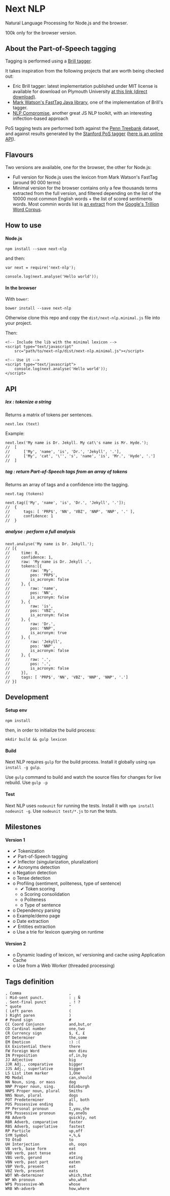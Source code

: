 # Next NLP

Natural Language Processing for Node.js and the browser. 

100k only for the browser version.

## About the Part-of-Speech tagging

Tagging is performed using a [Brill tagger](http://en.wikipedia.org/wiki/Eric_Brill).

It takes inspiration from the following projects that are worth being checked out:
- Eric Brill tagger: latest implementation published under MIT license is available for download on Plymouth University [at this link (direct download)](http://www.tech.plym.ac.uk/soc/staff/guidbugm/software/RULE_BASED_TAGGER_V.1.14.tar.Z).
- [Mark Watson's FastTag Java library](https://github.com/mark-watson/fasttag_v2), one of the implementation of Brill's tagger.
- [NLP Compromise](https://github.com/spencermountain/nlp_compromise), another great JS NLP toolkit, with an interesting inlfection-based approach

PoS tagging tests are performed both against the [Penn Treebank](http://www.cis.upenn.edu/~treebank/) dataset, and against results generated by the [Stanford PoS tagger](http://nlp.stanford.edu/software/tagger.shtml) ([here is an online API](nlp.stanford.edu:8080/parser/index.jsp)).

## Flavours

Two versions are available, one for the browser, the other for Node.js:

- Full version for Node.js uses the lexicon from Mark Watson's FastTag (around 90 000 terms)
- Minimal version for the browser contains only a few thousands terms extracted from the full version, and filtered depending on the list of the 10000 most common English words + the list of scored sentiments words. Most commin words list is [an extract](https://github.com/first20hours/google-10000-english) from the [Google's Trillion Word Corpus](http://storage.googleapis.com/books/ngrams/books/datasetsv2.html).

## How to use

#### Node.js

    npm install --save next-nlp

and then:

    var next = require('next-nlp');
        
    console.log(next.analyse('Hello world'));

#### In the browser

With `bower`:

    bower install --save next-nlp

Otherwise clone this repo and copy the `dist/next-nlp.minimal.js` file into your project.

Then:

    <!-- Include the lib with the minimal lexicon -->
    <script type="text/javascript" 
        src="path/to/next-nlp/dist/next-nlp.minimal.js"></script>
     
    <!-- Use it -->
    <script type="text/javascript">
        console.log(next.analyse('Hello world'));
    </script>

## API

##### lex : tokenize a string

Returns a matrix of tokens per sentences.

    next.lex (text)

Example:

    next.lex('My name is Dr. Jekyll. My cat\'s name is Mr. Hyde.');
    //  [
    //      ['My', 'name', 'is', 'Dr.', 'Jekyll', '.'],
    //      ['My', 'cat', '\'', 's', 'name', 'is', 'Mr.', 'Hyde', '.']
    //  ]

##### tag : return Part-of-Speech tags from an array of tokens

Returns an array of tags and a confidence into the tagging.

    next.tag (tokens)

    next.tag(['My', 'name', 'is', 'Dr.', 'Jekyll', '.']);
    //  {
    //      tags: [ 'PRP$', 'NN', 'VBZ', 'NNP', 'NNP', '.' ],
    //      confidence: 1
    //  }

##### analyse : perform a full analysis

    next.analyse('My name is Dr. Jekyll.');
    // [{ 
    //     time: 0,
    //     confidence: 1,
    //     raw: 'My name is Dr. Jekyll .',
    //     tokens:[{ 
    //         raw: 'My',
    //         pos: 'PRP$',
    //         is_acronym: false
    //     }, {
    //         raw: 'name',
    //         pos: 'NN',
    //         is_acronym: false
    //     }, {
    //         raw: 'is',
    //         pos: 'VBZ',
    //         is_acronym: false
    //     }, {
    //         raw: 'Dr.',
    //         pos: 'NNP',
    //         is_acronym: true
    //     }, {
    //         raw: 'Jekyll',
    //         pos: 'NNP',
    //         is_acronym: false
    //     }, {
    //         raw: '.',
    //         pos: '.',
    //         is_acronym: false 
    //     }],
    //     tags: [ 'PRP$', 'NN', 'VBZ', 'NNP', 'NNP', '.']
    // }]

## Development

#### Setup env

    npm install

then, in order to initialize the build process:

    mkdir build && gulp lexicon

#### Build

Next NLP requires `gulp` for the build process. Install it globally using `npm install -g gulp`.

Use `gulp` command to build and watch the source files for changes for live rebuild. Use `gulp -p` 

#### Test

Next NLP uses `nodeunit` for running the tests. Install it with `npm install nodeunit -g`. Use `nodeunit test/*.js` to run the tests.

## Milestones

#### Version 1

- ✔ Tokenization
- ✔ Part-of-Speech tagging
- ✔ Inflector (singularization, pluralization)
- ✔ Acronyms detection
- o Negation detection
- o Tense detection
- o Profiling (sentiment, politeness, type of sentence)
    + ✔ Token scoring
    + o Scoring consolidation
    + o Politeness
    + o Type of sentence
- o Dependency parsing
- o Example/demo page
- o Date extraction
- ✔ Entities extraction
- o Use a trie for lexicon querying on runtime

#### Version 2

- o Dynamic loading of lexicon, w/ versioning and cache using Application Cache
- o Use from a Web Worker (threaded processing)


## Tags definition

    , Comma                     ,
    : Mid-sent punct.           : ; Ñ
    . Sent-final punct          . ! ?
    " quote                     "
    ( Left paren                (
    ) Right paren               )
    # Pound sign                #
    CC Coord Conjuncn           and,but,or
    CD Cardinal number          one,two
    CR Currency sign            $, €, £
    DT Determiner               the,some
    EM Emoticon                 :) :(
    EX Existential there        there
    FW Foreign Word             mon dieu
    IN Preposition              of,in,by
    JJ Adjective                big
    JJR Adj., comparative       bigger
    JJS Adj., superlative       biggest
    LS List item marker         1,One
    MD Modal                    can,should
    NN Noun, sing. or mass      dog
    NNP Proper noun, sing.      Edinburgh
    NNPS Proper noun, plural    Smiths
    NNS Noun, plural            dogs
    PDT Predeterminer           all, both
    POS Possessive ending       Õs
    PP Personal pronoun         I,you,she
    PP$ Possessive pronoun      my,oneÕs
    RB Adverb                   quickly, not
    RBR Adverb, comparative     faster
    RBS Adverb, superlative     fastest
    RP Particle                 up,off
    SYM Symbol                  +,%,&
    TO ÒtoÓ                     to
    UH Interjection             oh, oops
    VB verb, base form          eat
    VBD verb, past tense        ate
    VBG verb, gerund            eating
    VBN verb, past part         eaten
    VBP Verb, present           eat
    VBZ Verb, present           eats
    WDT Wh-determiner           which,that
    WP Wh pronoun               who,what
    WP$ Possessive-Wh           whose
    WRB Wh-adverb               how,where


